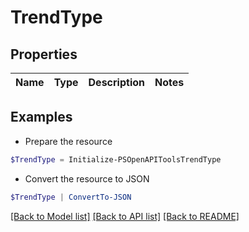 # TrendType
## Properties

Name | Type | Description | Notes
------------ | ------------- | ------------- | -------------

## Examples

- Prepare the resource
```powershell
$TrendType = Initialize-PSOpenAPIToolsTrendType 
```

- Convert the resource to JSON
```powershell
$TrendType | ConvertTo-JSON
```

[[Back to Model list]](../README.md#documentation-for-models) [[Back to API list]](../README.md#documentation-for-api-endpoints) [[Back to README]](../README.md)

